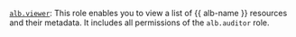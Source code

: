 [`alb.viewer`](../../../../iam/concepts/access-control/roles.md#alb-viewer): This role enables you to view a list of {{ alb-name }} resources and their metadata. It includes all permissions of the `alb.auditor` role.
